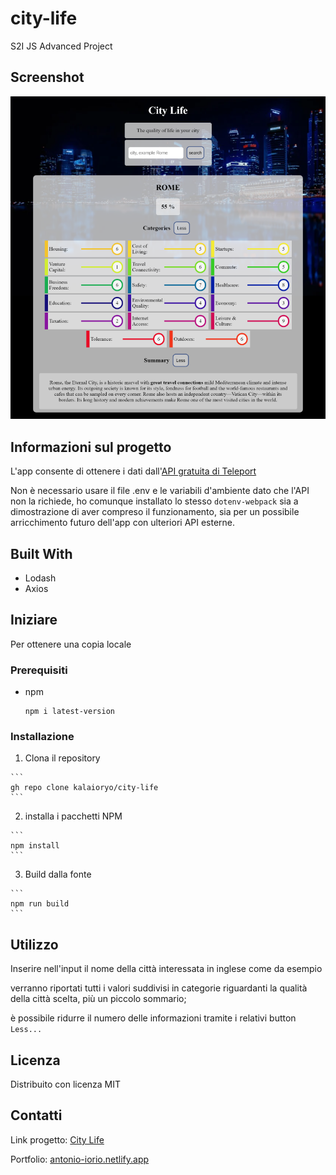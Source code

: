 # city-life
S2I JS Advanced Project

## Screenshot

![Screenshoot](https://github.com/kalaioryo/city-life/blob/main/src/img/ScreenshotApp.png)

## Informazioni sul progetto

L'app consente di ottenere i dati dall'[API gratuita di Teleport](https://developers.teleport.org/api/getting_started/)

Non è necessario usare il file .env e le variabili d'ambiente dato che l'API non la richiede, ho comunque installato lo stesso `dotenv-webpack` sia a dimostrazione di aver compreso il funzionamento, sia per un possibile arricchimento futuro dell'app con ulteriori API esterne.


## Built With

- Lodash
- Axios

## Iniziare

Per ottenere una copia locale 

### Prerequisiti

  - npm

    ```
    npm i latest-version
    ```

### Installazione

  1. Clona il repository
    
    ```
    gh repo clone kalaioryo/city-life
    ```

  2. installa i pacchetti NPM

    ```
    npm install
    ```

  3. Build dalla fonte

    ```
    npm run build
    ```

## Utilizzo

Inserire nell'input il nome della città interessata in inglese come da esempio

verranno riportati tutti i valori suddivisi in categorie riguardanti la qualità della città scelta, più un piccolo sommario;

è possibile ridurre il numero delle informazioni tramite i relativi button `Less...`

## Licenza

Distribuito con licenza MIT

## Contatti

Link progetto: [City Life](https://city-life.netlify.app/)

Portfolio: [antonio-iorio.netlify.app](https://antonio-iorio.netlify.app/
)

  

